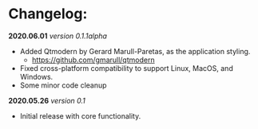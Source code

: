 # Changelog:

**2020.06.01**
*version 0.1.1alpha* 
- Added Qtmodern by Gerard Marull-Paretas, as the application styling.
	- https://github.com/gmarull/qtmodern
- Fixed cross-platform compatibility to support Linux, MacOS, and Windows.
- Some minor code cleanup 

**2020.05.26**
*version 0.1* 
- Initial release with core functionality.